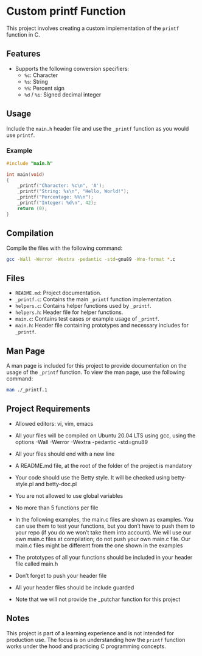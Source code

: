 # Custom printf Function

This project involves creating a custom implementation of the `printf` function in C.

## Features

- Supports the following conversion specifiers:
  - `%c`: Character
  - `%s`: String
  - `%%`: Percent sign
  - `%d` / `%i`: Signed decimal integer

## Usage

Include the `main.h` header file and use the `_printf` function as you would use `printf`.

### Example

```c
#include "main.h"

int main(void)
{
    _printf("Character: %c\n", 'A');
    _printf("String: %s\n", "Hello, World!");
    _printf("Percentage: %%\n");
    _printf("Integer: %d\n", 42);
    return (0);
}
```

## Compilation

Compile the files with the following command:

```sh
gcc -Wall -Werror -Wextra -pedantic -std=gnu89 -Wno-format *.c
```

## Files

- `README.md`: Project documentation.
- `_printf.c`: Contains the main `_printf` function implementation.
- `helpers.c`: Contains helper functions used by `_printf`.
- `helpers.h`: Header file for helper functions.
- `main.c`: Contains test cases or example usage of `_printf`.
- `main.h`: Header file containing prototypes and necessary includes for `_printf`.

## Man Page

A man page is included for this project to provide documentation on the usage of the `_printf` function. To view the man page, use the following command:

```sh
man ./_printf.1
```

## Project Requirements

- Allowed editors: vi, vim, emacs

- All your files will be compiled on Ubuntu 20.04 LTS using gcc, using the options -Wall -Werror -Wextra -pedantic -std=gnu89

- All your files should end with a new line

- A README.md file, at the root of the folder of the project is mandatory

- Your code should use the Betty style. It will be checked using betty-style.pl and betty-doc.pl

- You are not allowed to use global variables

- No more than 5 functions per file

- In the following examples, the main.c files are shown as examples. You can use them to test your functions, but you don’t have to push them to your repo (if you do we won’t take them into account). We will use our own main.c files at compilation; do not push your own main.c file. Our main.c files might be different from the one shown in the examples


- The prototypes of all your functions should be included in your header file called main.h

- Don’t forget to push your header file

- All your header files should be include guarded

- Note that we will not provide the _putchar function for this project

## Notes

This project is part of a learning experience and is not intended for production use. The focus is on understanding how the `printf` function works under the hood and practicing C programming concepts.
```
